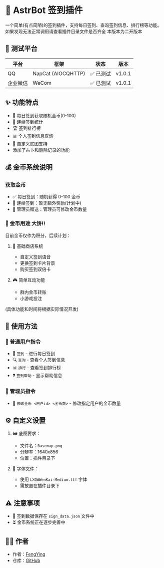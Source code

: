 # 📝 AstrBot 签到插件

一个简单(有点简陋)的签到插件，支持每日签到、查询签到信息、排行榜等功能。  
如果发现无法正常调用请查看插件目录文件是否齐全
本版本为二开版本

## 🧪 测试平台

| 平台 | 框架 | 状态 | 版本 |
|------|------|------|------|
| QQ | NapCat (AIOCQHTTP) | ✅ 已测试 | v1.0.1 |
| 企业微信 | WeCom | ✅ 已测试 | v1.0.1 |

## ✨ 功能特点
- 🎯 每日签到获取随机金币(0-100)
- 📅 连续签到统计
- 🏆 签到排行榜
- 📊 个人签到信息查询
- 🎨 自定义底图支持
- 添加了占卜和删除记录的功能

## 💰 金币系统说明

### 获取金币
- ✅ 每日签到：随机获得 0-100 金币
- 🔄 连续签到：暂无额外奖励(计划中)
- 🎁 管理员赠送：管理员可修改金币数量

### 🚀 金币用途 大饼!!
目前金币仅作为积分，后续计划：
1. 🏪 基础商店系统
   - 自定义签到语音
   - 更换签到卡片背景
   - 购买签到双倍卡

2. 🎮 简单互动功能
   - 群内金币转账
   - 小游戏投注
   
(具体功能和时间将根据实际情况开发)

## 📖 使用方法

### 👥 普通用户指令
- 📝 `签到` - 进行每日签到
- 🔍 `查询` - 查看个人签到信息
- 📊 `排行` - 查看签到排行榜
- ❓ `签到帮助` - 显示帮助信息

### 👑 管理员指令
- 💎 `修改金币 <用户id> <金币数>` - 修改指定用户的金币数量

## ⚙️ 自定义设置

1. 🖼️ 底图要求：
   - 文件名：`Basemap.png`
   - 分辨率：1640x856
   - 位置：插件目录下

2. 📝 字体文件：
   - 使用 `LXGWWenKai-Medium.ttf` 字体
   - 需放置在插件目录下

## ⚠️ 注意事项
- 💾 签到数据保存在 `sign_data.json` 文件中
- ⏳ 金币系统正在逐步完善中

## 👨‍💻 作者
- 作者：[FengYing](https://github.com/FengYing1314/)
- 仓库：[GitHub](https://github.com/FengYing1314/astrbot_plugin_sign)